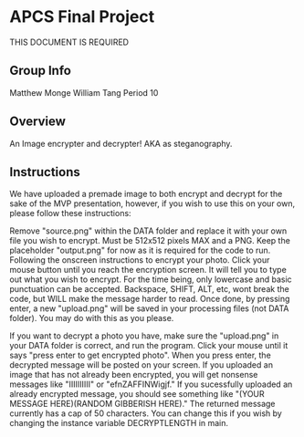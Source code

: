 # APCS Final Project
THIS DOCUMENT IS REQUIRED
## Group Info
Matthew Monge
William Tang
Period 10
## Overview
An Image encrypter and decrypter! AKA as steganography.
## Instructions
We have uploaded a premade image to both encrypt and decrypt for the sake of the MVP presentation, however, if you wish to use this on your own, please follow these instructions:

Remove "source.png"  within the DATA folder and replace it with your own file you wish to encrypt. Must be 512x512 pixels MAX and a PNG. Keep the placeholder "output.png" for now as it is required for the code to run.
Following the onscreen instructions to encrypt your photo. Click your mouse button until you reach the encryption screen. It will tell you to type out what you wish to encrypt. 
For the time being, only lowercase and basic punctuation can be accepted. Backspace, SHIFT, ALT, etc, wont break the code, but WILL make the message harder to read. 
Once done, by pressing enter, a new "upload.png" will be saved in your processing files (not DATA folder). You may do with this as you please.

If you want to decrypt a photo you have, make sure the "upload.png" in your DATA folder is correct, and run the program. Click your mouse until it says "press enter to get encrypted photo". 
When you press enter, the decrypted message will be posted on your screen. If you uploaded an image that has not already been encrypted, you will get nonsense messages like "IIIIIIIIII" or "efnZAFFINWigjf." If you sucessfully uploaded an already encrypted message, you should see something like "(YOUR MESSAGE HERE)(RANDOM GIBBERISH HERE)." The returned message currently has a cap of 50 characters. You can change this if you wish by changing the instance variable DECRYPTLENGTH in main.
